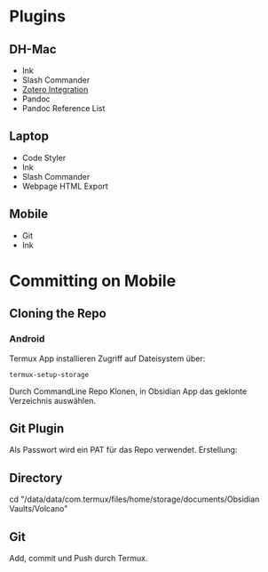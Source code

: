 # Plugins
## DH-Mac
- Ink
- Slash Commander
- [Zotero Integration](obsidian://show-plugin?id=obsidian-zotero-desktop-connector)
- Pandoc
- Pandoc Reference List

## Laptop
- Code Styler
- Ink
- Slash Commander
- Webpage HTML Export

## Mobile
- Git
- Ink


# Committing on Mobile
## Cloning the Repo
### Android
Termux App installieren
Zugriff auf Dateisystem über:
``` Shell
termux-setup-storage
```
Durch CommandLine Repo Klonen, in Obsidian App das geklonte Verzeichnis auswählen.

## Git Plugin
Als Passwort wird ein PAT für das Repo verwendet.
Erstellung: 

## Directory
cd "/data/data/com.termux/files/home/storage/documents/Obsidian Vaults/Volcano"

## Git
Add, commit und Push durch Termux.